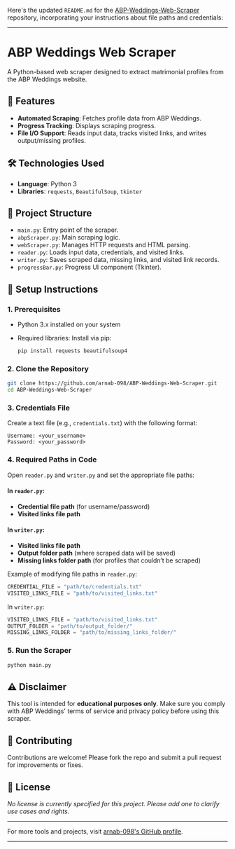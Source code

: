 Here's the updated `README.md` for the [ABP-Weddings-Web-Scraper](https://github.com/arnab-098/ABP-Weddings-Web-Scraper) repository, incorporating your instructions about file paths and credentials:

---

# ABP Weddings Web Scraper

A Python-based web scraper designed to extract matrimonial profiles from the ABP Weddings website.

## 📌 Features

* **Automated Scraping**: Fetches profile data from ABP Weddings.
* **Progress Tracking**: Displays scraping progress.
* **File I/O Support**: Reads input data, tracks visited links, and writes output/missing profiles.

## 🛠️ Technologies Used

* **Language**: Python 3
* **Libraries**: `requests`, `BeautifulSoup`, `tkinter`

## 📁 Project Structure

* `main.py`: Entry point of the scraper.
* `abpScraper.py`: Main scraping logic.
* `webScraper.py`: Manages HTTP requests and HTML parsing.
* `reader.py`: Loads input data, credentials, and visited links.
* `writer.py`: Saves scraped data, missing links, and visited link records.
* `progressBar.py`: Progress UI component (Tkinter).

## 📂 Setup Instructions

### 1. Prerequisites

* Python 3.x installed on your system
* Required libraries: Install via pip:

  ```bash
  pip install requests beautifulsoup4
  ```

### 2. Clone the Repository

```bash
git clone https://github.com/arnab-098/ABP-Weddings-Web-Scraper.git
cd ABP-Weddings-Web-Scraper
```

### 3. Credentials File

Create a text file (e.g., `credentials.txt`) with the following format:

```
Username: <your_username>
Password: <your_password>
```

### 4. Required Paths in Code

Open `reader.py` and `writer.py` and set the appropriate file paths:

#### In `reader.py`:

* **Credential file path** (for username/password)
* **Visited links file path**

#### In `writer.py`:

* **Visited links file path**
* **Output folder path** (where scraped data will be saved)
* **Missing links folder path** (for profiles that couldn’t be scraped)

Example of modifying file paths in `reader.py`:

```python
CREDENTIAL_FILE = "path/to/credentials.txt"
VISITED_LINKS_FILE = "path/to/visited_links.txt"
```

In `writer.py`:

```python
VISITED_LINKS_FILE = "path/to/visited_links.txt"
OUTPUT_FOLDER = "path/to/output_folder/"
MISSING_LINKS_FOLDER = "path/to/missing_links_folder/"
```

### 5. Run the Scraper

```bash
python main.py
```

## ⚠️ Disclaimer

This tool is intended for **educational purposes only**. Make sure you comply with ABP Weddings' terms of service and privacy policy before using this scraper.

## 🤝 Contributing

Contributions are welcome! Please fork the repo and submit a pull request for improvements or fixes.

## 📄 License

*No license is currently specified for this project. Please add one to clarify use cases and rights.*

---

For more tools and projects, visit [arnab-098's GitHub profile](https://github.com/arnab-098/).

---

